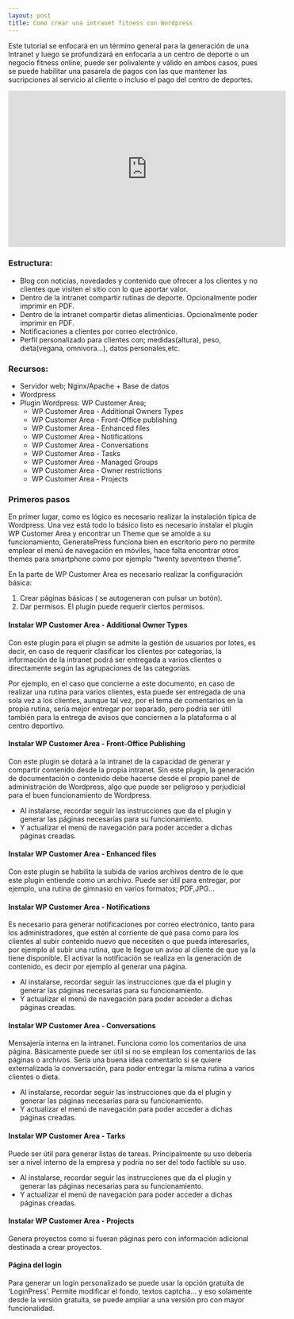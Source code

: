 ```yaml
---
layout: post
title: Como crear una intranet fitness con Wordpress
---
```


Este tutorial se enfocará en un término general para la generación de una Intranet y luego se profundizará en enfocarla a un centro de deporte o un negocio fitness online, puede ser polivalente y válido en ambos casos, pues se puede habilitar una pasarela de pagos con las que mantener las sucripciones al servicio al cliente o incluso el pago del centro de deportes.

<iframe width="560" height="315" src="https://www.youtube.com/embed/lbitKnfY2Wk" frameborder="0" allow="autoplay; encrypted-media" allowfullscreen></iframe>

### Estructura:

- Blog con noticias, novedades y contenido que ofrecer a los clientes y no clientes que visiten el sitio con lo que aportar valor.
- Dentro de la intranet compartir rutinas de deporte. Opcionalmente poder imprimir en PDF.
- Dentro de la intranet compartir dietas alimenticias. Opcionalmente poder imprimir en PDF.
- Notificaciones a clientes por correo electrónico.
- Perfil personalizado para clientes con; medidas(altura), peso, dieta(vegana, omnivora…), datos personales,etc. 

### Recursos:

- Servidor web; Nginx/Apache + Base de datos
- Wordpress
- Plugin Wordpress: WP Customer Area; 
   - WP Customer Area - Additional Owners Types
   - WP Customer Area - Front-Office publishing
   - WP Customer Area - Enhanced files
   - WP Customer Area - Notifications
   - WP Customer Area - Conversations
   - WP Customer Area - Tasks
   - WP Customer Area - Managed Groups
   - WP Customer Area - Owner restrictions
   - WP Customer Area - Projects

### Primeros pasos

En primer lugar, como es lógico es necesario realizar la instalación típica de Wordpress. Una vez está todo lo básico listo es necesario instalar el plugin WP Customer Area y encontrar un Theme que se amolde a su funcionamiento, GeneratePress funciona bien en escritorio pero no permite emplear el menú de navegación en móviles, hace falta encontrar otros themes para smartphone como por ejemplo “twenty seventeen theme”.

En la parte de WP Customer Area es necesario realizar la configuración básica:
1. Crear páginas básicas ( se autogeneran con pulsar un botón).
2. Dar permisos. El plugin puede requerir ciertos permisos.


#### Instalar WP Customer Area - Additional Owner Types
Con este plugin para el plugin se admite la gestión de usuarios por lotes, es decir, en caso de requerir clasificar los clientes por categorías, la información de la intranet podrá ser entregada a varios clientes o directamente según las agrupaciones de las categorías.

Por ejemplo, en el caso que concierne a este documento, en caso de realizar una rutina para varios clientes, esta puede ser entregada de una sola vez a los clientes, aunque tal vez, por el tema de comentarios en la propia rutina, sería mejor entregar por separado, pero podría ser útil también para la entrega de avisos que conciernen a la plataforma o al centro deportivo.


#### Instalar WP Customer Area - Front-Office Publishing
Con este plugin se dotará a la intranet de la capacidad de generar y compartir contenido desde la propia intranet. Sin este plugin, la generación de documentación o contenido debe hacerse desde el propio panel de administración de Wordpress, algo que puede ser peligroso y perjudicial para el buen funcionamiento de Wordpress.
- Al instalarse, recordar seguir las instrucciones que da el plugin y generar las páginas necesarias para su funcionamiento.
- Y actualizar el menú de navegación para poder acceder a dichas páginas creadas.

#### Instalar WP Customer Area - Enhanced files
Con este plugin se habilita la subida de varios archivos dentro de lo que este plugin entiende como un archivo. Puede ser útil para entregar, por ejemplo, una rutina de gimnasio en varios formatos; PDF,JPG…

#### Instalar WP Customer Area - Notifications
Es necesario para generar notificaciones por correo electrónico, tanto para los administradores, que estén al corriente de qué pasa como para los clientes al subir contenido nuevo que necesiten o que pueda interesarles, por ejemplo al subir una rutina, que le llegue un aviso al cliente de que ya la tiene disponible. El activar la notificación se realiza en la generación de contenido, es decir por ejemplo al generar una página.
- Al instalarse, recordar seguir las instrucciones que da el plugin y generar las páginas necesarias para su funcionamiento.
- Y actualizar el menú de navegación para poder acceder a dichas páginas creadas.



#### Instalar WP Customer Area - Conversations
Mensajería interna en la intranet. Funciona como los comentarios de una página. Básicamente puede ser útil si no se emplean los comentarios de las páginas o archivos. Sería una buena idea comentarlo si se quiere externalizada la conversación, para poder entregar la misma rutina a varios clientes o dieta.
- Al instalarse, recordar seguir las instrucciones que da el plugin y generar las páginas necesarias para su funcionamiento.
- Y actualizar el menú de navegación para poder acceder a dichas páginas creadas.


#### Instalar WP Customer Area - Tarks
Puede ser útil para generar listas de tareas. Principalmente su uso debería ser a nivel interno de la empresa y podría no ser del todo factible su uso.
- Al instalarse, recordar seguir las instrucciones que da el plugin y generar las páginas necesarias para su funcionamiento.
- Y actualizar el menú de navegación para poder acceder a dichas páginas creadas.

#### Instalar WP Customer Area - Projects
Genera proyectos como si fueran páginas pero con información adicional destinada a crear proyectos. 

#### Página del login
Para generar un login personalizado se puede usar la opción gratuita de ‘LoginPress’. Permite modificar el fondo, textos captcha… y eso solamente desde la versión gratuita, se puede ampliar a una versión pro con mayor funcionalidad.
